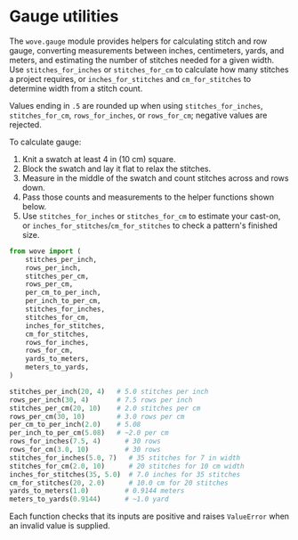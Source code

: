 # Gauge utilities

The `wove.gauge` module provides helpers for calculating stitch and row gauge,
converting measurements between inches, centimeters, yards, and meters, and
estimating the number of stitches needed for a given width. Use
`stitches_for_inches` or `stitches_for_cm` to calculate how many stitches a
project requires, or `inches_for_stitches` and `cm_for_stitches` to determine
width from a stitch count.

Values ending in `.5` are rounded up when using `stitches_for_inches`,
`stitches_for_cm`, `rows_for_inches`, or `rows_for_cm`; negative values are
rejected.

To calculate gauge:

1. Knit a swatch at least 4 in (10 cm) square.
2. Block the swatch and lay it flat to relax the stitches.
3. Measure in the middle of the swatch and count stitches across and rows down.
4. Pass those counts and measurements to the helper functions shown below.
5. Use `stitches_for_inches` or `stitches_for_cm` to estimate your cast-on, or
   `inches_for_stitches`/`cm_for_stitches` to check a pattern's finished size.

```python
from wove import (
    stitches_per_inch,
    rows_per_inch,
    stitches_per_cm,
    rows_per_cm,
    per_cm_to_per_inch,
    per_inch_to_per_cm,
    stitches_for_inches,
    stitches_for_cm,
    inches_for_stitches,
    cm_for_stitches,
    rows_for_inches,
    rows_for_cm,
    yards_to_meters,
    meters_to_yards,
)

stitches_per_inch(20, 4)   # 5.0 stitches per inch
rows_per_inch(30, 4)       # 7.5 rows per inch
stitches_per_cm(20, 10)    # 2.0 stitches per cm
rows_per_cm(30, 10)        # 3.0 rows per cm
per_cm_to_per_inch(2.0)    # 5.08
per_inch_to_per_cm(5.08)   # ~2.0 per cm
rows_for_inches(7.5, 4)      # 30 rows
rows_for_cm(3.0, 10)         # 30 rows
stitches_for_inches(5.0, 7)   # 35 stitches for 7 in width
stitches_for_cm(2.0, 10)      # 20 stitches for 10 cm width
inches_for_stitches(35, 5.0)  # 7.0 inches for 35 stitches
cm_for_stitches(20, 2.0)      # 10.0 cm for 20 stitches
yards_to_meters(1.0)         # 0.9144 meters
meters_to_yards(0.9144)      # ~1.0 yard
```

Each function checks that its inputs are positive and raises `ValueError`
when an invalid value is supplied.
